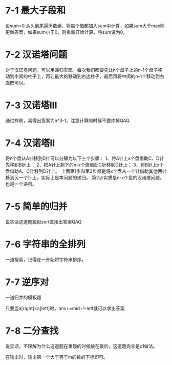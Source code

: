 # **7-1 最大子段和**

设sum=0 从头到尾遍历数组，将每个值都加入sum中计算，如果sum大于max则更新答案，如果sum小于0，则重新开始计算，将sum设为0。

# **7-2 汉诺塔问题**

对于汉诺塔问题，可以用递归实现。每次我们都要先让n个盘子上的n-1个盘子移动到中间的柱子上，再让最大的移动到右边柱子，最后再将中间的n-1个移动到右面既可以。

# **7-3 汉诺塔III**

通过样例，易得出答案为n^3-1，注意计算的时候不要炸掉QAQ

# **7-4 汉诺塔II**

将n个盘从A针移到D针可以分解为以下三个步骤：
1、将A针上x个盘借助C、D针先移到B针上；
2、把A针上剩下的n-x个盘借助C针移到D针上；
3、将B针上x个盘借助A、C针移到D针上。
上面第1步和第3步都是将x个盘从一个针借助其他两针移到另一个针上。实际上是本问题的递归。
第2步实质是n-x个盘的汉诺塔问题。也是一个递归。

# **7-5 简单的归并**

说实话这道题貌似sort直接出答案QAQ

# **7-6 字符串的全排列**

一道搜索，记得在一开始将字符串排序。

# **7-7 逆序对**

一道归并的模板题

只要当a[right]<a[left]时，ans+=mid+1-left就可以求出答案

# **7-8 二分查找**

说实话，不理解为什么这道题在重现的时候放在最后，这道题完全是o1做法。

在输出时，输出第一个大于等于m的数的下标即可。